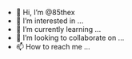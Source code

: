 - 👋 Hi, I’m @85thex
- 👀 I’m interested in ...
- 🌱 I’m currently learning ...
- 💞️ I’m looking to collaborate on ...
- 📫 How to reach me ...

<!---
85thex/85thex is a ✨ special ✨ repository because its `README.md` (this file) appears on your GitHub profile.
You can click the Preview link to take a look at your changes.
--->
